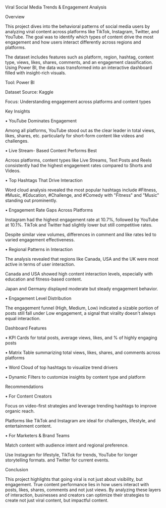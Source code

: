 Viral Social Media Trends & Engagement Analysis

Overview

This project dives into the behavioral patterns of social media users by analyzing viral content across platforms like TikTok, Instagram, Twitter, and YouTube. The goal was to identify which types of content drive the most engagement and how users interact differently across regions and platforms.

The dataset includes features such as platform, region, hashtag, content type, views, likes, shares, comments, and an engagement classification. Using Power BI, the data was transformed into an interactive dashboard filled with insight-rich visuals.

Tool: Power BI

Dataset Source: Kaggle

Focus: Understanding engagement across platforms and content types

Key Insights

• YouTube Dominates Engagement

Among all platforms, YouTube stood out as the clear leader in total views, likes, shares, etc. particularly for short-form content like videos and challenges.

• Live Stream- Based Content Performs Best

Across platforms, content types like Live Streams, Text Posts and Reels consistently had the highest engagement rates compared to Shorts and Videos.

• Top Hashtags That Drive Interaction

Word cloud analysis revealed the most popular hashtags include #Fitness, #Music, #Education, #Challenge, and #Comedy with "Fitness" and "Music" standing out prominently.

• Engagement Rate Gaps Across Platforms

Instagram had the highest engagement rate at 10.7%, followed by YouTube at 10.1%. TikTok and Twitter had slightly lower but still competitive rates.

Despite similar view volumes, differences in comment and like rates led to varied engagement effectiveness.

• Regional Patterns in Interaction

The analysis revealed that regions like Canada, USA and the UK were most active in terms of user interaction.

Canada and USA showed high content interaction levels, especially with education and fitness-based content.

Japan and Germany displayed moderate but steady engagement behavior.

• Engagement Level Distribution

The engagement funnel (High, Medium, Low) indicated a sizable portion of posts still fall under Low engagement, a signal that virality doesn't always equal interaction.

Dashboard Features

•	KPI Cards for total posts, average views, likes, and % of highly engaging posts

•	Matrix Table summarizing total views, likes, shares, and comments across platforms

•	Word Cloud of top hashtags to visualize trend drivers

•	Dynamic Filters to customize insights by content type and platform

Recommendations

•	For Content Creators

Focus on video-first strategies and leverage trending hashtags to improve organic reach.

Platforms like TikTok and Instagram are ideal for challenges, lifestyle, and entertainment content.

• For	Marketers & Brand Teams

Match content with audience intent and regional preference.

Use Instagram for lifestyle, TikTok for trends, YouTube for longer storytelling formats. and Twitter for current events.

Conclusion

This project highlights that going viral is not just about visibility, but engagement. True content performance lies in how users interact with posts, likes, shares, comments and not just views. By analyzing these layers of interaction, businesses and creators can optimize their strategies to create not just viral content, but impactful content.

